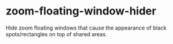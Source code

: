 # zoom-floating-window-hider
Hide zoom floating windows that cause the appearance of black spots/rectangles on top of shared areas.
